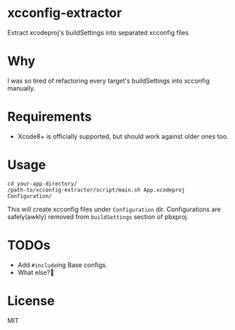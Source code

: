 # xcconfig-extractor
Extract xcodeproj's buildSettings into separated xcconfig files

# Why
I was so tired of refactoring every target's buildSettings into xcconfig manually.

# Requirements
- Xcode8+ is officially supported, but should work against older ones too.

# Usage
```
cd your-app-directory/
/path-to/xcconfig-extractor/script/main.sh App.xcodeproj Configuration/
```
This will create xcconfig files under `Configuration` dir. Configurations are safely(awkly) removed from `buildSettings` section of pbxproj.

# TODOs
- Add `#include`ing Base configs.
- What else?🤔

# License
MIT
